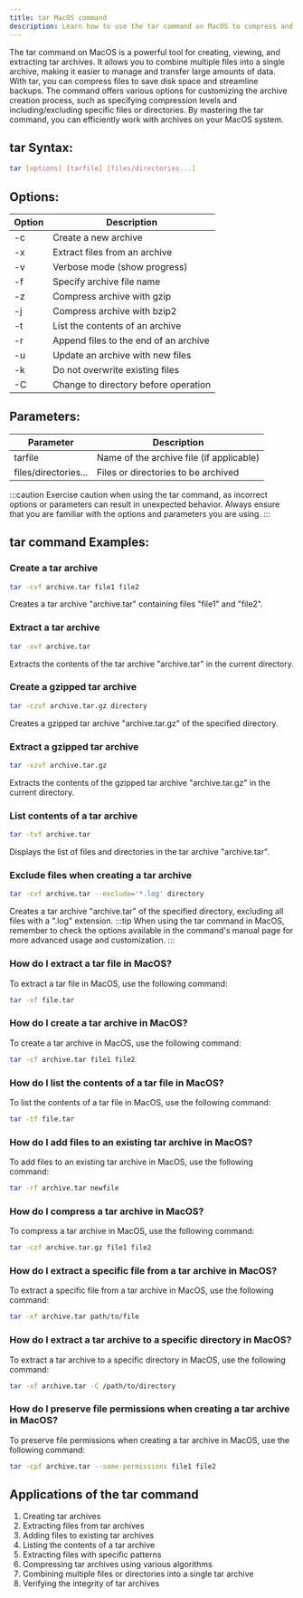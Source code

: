 ```yaml
---
title: tar MacOS command
description: Learn how to use the tar command on MacOS to compress and decompress files efficiently. 
---
```


The tar command on MacOS is a powerful tool for creating, viewing, and extracting tar archives. It allows you to combine multiple files into a single archive, making it easier to manage and transfer large amounts of data. With tar, you can compress files to save disk space and streamline backups. The command offers various options for customizing the archive creation process, such as specifying compression levels and including/excluding specific files or directories. By mastering the tar command, you can efficiently work with archives on your MacOS system.

## tar Syntax:
```bash
tar [options] [tarfile] [files/directories...]
```

## Options:
| Option | Description                           |
|--------|---------------------------------------|
| -c     | Create a new archive                  |
| -x     | Extract files from an archive         |
| -v     | Verbose mode (show progress)          |
| -f     | Specify archive file name             |
| -z     | Compress archive with gzip            |
| -j     | Compress archive with bzip2           |
| -t     | List the contents of an archive       |
| -r     | Append files to the end of an archive |
| -u     | Update an archive with new files      |
| -k     | Do not overwrite existing files       |
| -C     | Change to directory before operation  |

## Parameters:
| Parameter    | Description                               |
|--------------|-------------------------------------------|
| tarfile      | Name of the archive file (if applicable)  |
| files/directories... | Files or directories to be archived   |

:::caution
Exercise caution when using the tar command, as incorrect options or parameters can result in unexpected behavior. Always ensure that you are familiar with the options and parameters you are using.
:::
## tar command Examples:
### Create a tar archive
```bash
tar -cvf archive.tar file1 file2
```
Creates a tar archive "archive.tar" containing files "file1" and "file2".

### Extract a tar archive
```bash
tar -xvf archive.tar
```
Extracts the contents of the tar archive "archive.tar" in the current directory.

### Create a gzipped tar archive
```bash
tar -czvf archive.tar.gz directory
```
Creates a gzipped tar archive "archive.tar.gz" of the specified directory.

### Extract a gzipped tar archive
```bash
tar -xzvf archive.tar.gz
```
Extracts the contents of the gzipped tar archive "archive.tar.gz" in the current directory.

### List contents of a tar archive
```bash
tar -tvf archive.tar
```
Displays the list of files and directories in the tar archive "archive.tar".

### Exclude files when creating a tar archive
```bash
tar -cvf archive.tar --exclude='*.log' directory
```
Creates a tar archive "archive.tar" of the specified directory, excluding all files with a ".log" extension.
:::tip
When using the tar command in MacOS, remember to check the options available in the command's manual page for more advanced usage and customization.
:::

### How do I extract a tar file in MacOS?
To extract a tar file in MacOS, use the following command:
```bash
tar -xf file.tar
```

### How do I create a tar archive in MacOS?
To create a tar archive in MacOS, use the following command:
```bash
tar -cf archive.tar file1 file2
```

### How do I list the contents of a tar file in MacOS?
To list the contents of a tar file in MacOS, use the following command:
```bash
tar -tf file.tar
```

### How do I add files to an existing tar archive in MacOS?
To add files to an existing tar archive in MacOS, use the following command:
```bash
tar -rf archive.tar newfile
```

### How do I compress a tar archive in MacOS?
To compress a tar archive in MacOS, use the following command:
```bash
tar -czf archive.tar.gz file1 file2
```

### How do I extract a specific file from a tar archive in MacOS?
To extract a specific file from a tar archive in MacOS, use the following command:
```bash
tar -xf archive.tar path/to/file
```

### How do I extract a tar archive to a specific directory in MacOS?
To extract a tar archive to a specific directory in MacOS, use the following command:
```bash
tar -xf archive.tar -C /path/to/directory
```

### How do I preserve file permissions when creating a tar archive in MacOS?
To preserve file permissions when creating a tar archive in MacOS, use the following command:
```bash
tar -cpf archive.tar --same-permissions file1 file2
```
## Applications of the tar command

1. Creating tar archives
2. Extracting files from tar archives
3. Adding files to existing tar archives
4. Listing the contents of a tar archive
5. Extracting files with specific patterns
6. Compressing tar archives using various algorithms
7. Combining multiple files or directories into a single tar archive
8. Verifying the integrity of tar archives